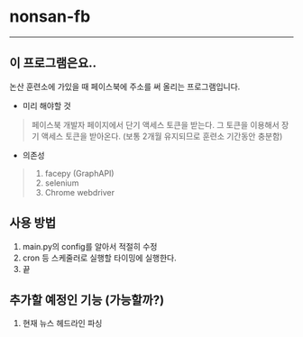# nonsan-fb #

---

## 이 프로그램은요.. ##
논산 훈련소에 가있을 때 페이스북에 주소를 써 올리는 프로그램입니다.

- 미리 해야할 것
> 페이스북 개발자 페이지에서 단기 액세스 토큰을 받는다.
> 그 토큰을 이용해서 장기 액세스 토큰을 받아온다. (보통 2개월 유지되므로 훈련소 기간동안 충분함)
- 의존성
> 1. facepy (GraphAPI)
> 2. selenium
> 3. Chrome webdriver

## 사용 방법 ##

1. main.py의 config를 알아서 적절히 수정
2. cron 등 스케줄러로 실행할 타이밍에 실행한다.
3. 끝

## 추가할 예정인 기능 (가능할까?) ##
1. 현재 뉴스 헤드라인 파싱
